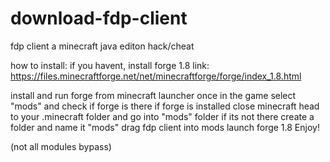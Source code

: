 # download-fdp-client
fdp client a minecraft java editon hack/cheat 

how to install:
if you havent, install forge 1.8    link: https://files.minecraftforge.net/net/minecraftforge/forge/index_1.8.html

install and run forge from minecraft launcher once in the game select "mods" and check if forge is there 
if forge is installed close minecraft 
head to your .minecraft folder and go into "mods" folder if its not there create a folder and name it "mods"
drag fdp client into mods
launch forge 1.8
Enjoy!

(not all modules bypass)
